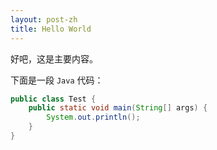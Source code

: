 ```yaml
---
layout: post-zh
title: Hello World
---
```


好吧，这是主要内容。

下面是一段 `Java` 代码：

```java
public class Test {
    public static void main(String[] args) {
        System.out.println();
    }
}
```

